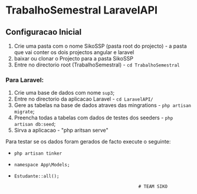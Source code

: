 # TrabalhoSemestral LaravelAPI

## Configuracao Inicial
1. Crie uma pasta com o nome SikoSSP (pasta root do projecto) - a pasta que vai conter os dois projectos angular e laravel
1. baixar ou clonar o Projecto para a pasta SikoSSP
2. Entre no directorio root (TrabalhoSemestral) - `cd TrabalhoSemestral`

### Para Laravel:
1. Crie uma base de dados com nome `sup3`;
2. Entre no directorio da aplicacao Laravel - `cd LaravelAPI/`
3. Gere as tabelas na base de dados atraves das mingrations - `php artisan migrate`;
4. Preencha todas a tabelas com dados de testes dos seeders -  `php artisan db:seed`;
5. Sirva a aplicacao - "php aritsan serve"

Para testar se os dados foram gerados de facto execute o seguinte:
* `php artisan tinker`
* `namespace App\Models;`
* `Estudante::all();`






                                                     # TEAM SIKO



